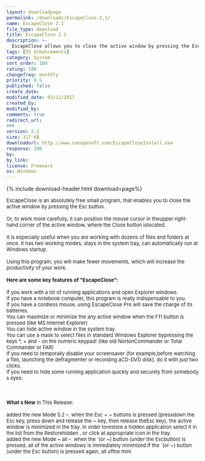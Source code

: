 ```yaml
---
layout: downloadpage
permalink: /downloads/EscapeClose-2,1/
name: EscapeClose 2.1
file_type: download
title: EscapeClose 2.1
description: >-
  EscapeClose allows you to close the active window by pressing the Esc button
tags: [OS Enhancements]
category: System
sort_order: 100
rating: 100
changefreq: monthly
priority: 0.5
published: false
create_date:
modified_date: 03/11/2017
created_by:
modified_by:
comments: true
redirect_url:
###
version: 2.1
size: 317 KB
downloadurl: http://www.sanapesoft.com/EscapeCloseInstall.exe
response: 200
by:
by_link:
license: Freeware
os: Windows
---
```


{% include download-header.html download=page%}

<p style="fix-download-text !important">
<p><font size="2">EscapeClose is an absolutely free small program, that enables you to close the active window by pressing the Esc button.<br />
<br />
Or, to work more carefully, it can position the mouse cursor in theupper right-hand corner of the active window, where the Close button islocated. <br />
<br />
It is especially useful when you are working with dozens of files and folders at once. It has two working modes, stays in the system tray, can automatically run at Windows startup. <br />
<br />
Using this program, you will make fewer movements, which will increase the productivity of your work.<br />
<br />
<span><strong>Here are some key features of "EscapeClose":</strong></span><br />
<br />
If you work with a lot of running applications and open Explorer windows.<br />
If you have a notebook computer, this program is really indispensable to you.<br />
If you have a cordless mouse, using EscapeClose Pro will save the charge of its batteries.<br />
You can maximize or minimize the any active window when the F11 button is pressed (like MS Internet Explorer)<br />
You can hide active window in the system tray.<br />
You can use a mask to select files in standard Windows Explorer bypressing the keys *, + and - on the numeric keypad! (like old NortonCommander or Total Commander or FAR)<br />
If you need to temporally disable your screensaver (for example,before watching a film, launching the defragmenter or recording aCD-DVD disk), do it with just two clicks.<br />
If you need to hide some running application quickly and securely from somebody s eyes.<br />
<!-- google_ad_section_end --></font></p>
<div class="celltext_big"><br />
<br />
<font size="2"><strong>What s New</strong> in This Release:<br />
<br />
added the new Mode 5.2 –. when the Esc + ~ buttons is pressed (pressdown the Esc key, press down and release the ~ key, then release theEsc key), the active window is minimized in the tray. In order torestore a hidden application select it in the list from the Restorehidden , or click at appropriate icon in the tray.<br />
added the new Mode ~ all –. when the `(or ~) button (under the Escbutton) is pressed, all of the active windows is immediately minimized.If the `(or ~) button (under the Esc button) is pressed again, all ofthe mini</font></div></p>
